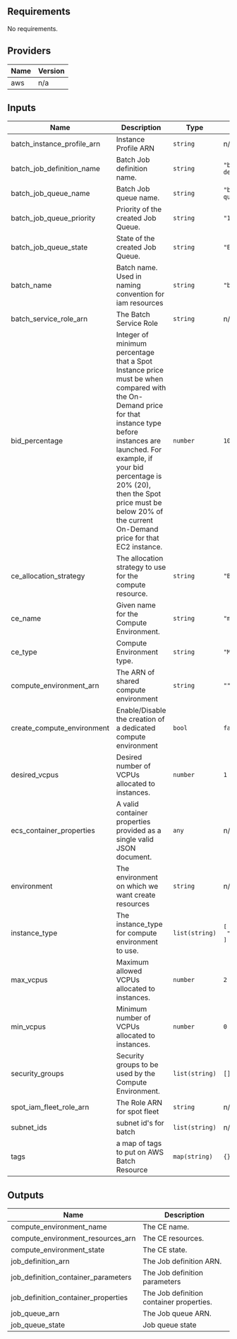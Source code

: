 ## Requirements

No requirements.

## Providers

| Name | Version |
|------|---------|
| aws | n/a |

## Inputs

| Name | Description | Type | Default | Required |
|------|-------------|------|---------|:--------:|
| batch\_instance\_profile\_arn | Instance Profile ARN | `string` | n/a | yes |
| batch\_job\_definition\_name | Batch Job definition name. | `string` | `"batch-job-definition"` | no |
| batch\_job\_queue\_name | Batch Job queue name. | `string` | `"batch-job-queue"` | no |
| batch\_job\_queue\_priority | Priority of the created Job Queue. | `string` | `"100"` | no |
| batch\_job\_queue\_state | State of the created Job Queue. | `string` | `"ENABLED"` | no |
| batch\_name | Batch name. Used in naming convention for iam resources | `string` | `"batch"` | no |
| batch\_service\_role\_arn | The Batch Service Role | `string` | n/a | yes |
| bid\_percentage | Integer of minimum percentage that a Spot Instance price must be when compared with the On-Demand price for that instance type before instances are launched. For example, if your bid percentage is 20% (20), then the Spot price must be below 20% of the current On-Demand price for that EC2 instance. | `number` | `100` | no |
| ce\_allocation\_strategy | The allocation strategy to use for the compute resource. | `string` | `"BEST_FIT"` | no |
| ce\_name | Given name for the Compute Environment. | `string` | `"main"` | no |
| ce\_type | Compute Environment type. | `string` | `"MANAGED"` | no |
| compute\_environment\_arn | The ARN of shared compute environment | `string` | `""` | no |
| create\_compute\_environment | Enable/Disable the creation of a dedicated compute environment | `bool` | `false` | no |
| desired\_vcpus | Desired number of VCPUs allocated to instances. | `number` | `1` | no |
| ecs\_container\_properties | A valid container properties provided as a single valid JSON document. | `any` | n/a | yes |
| environment | The environment on which we want create resources | `string` | n/a | yes |
| instance\_type | The instance\_type for compute environment to use. | `list(string)` | <pre>[<br>  "optimal"<br>]</pre> | no |
| max\_vcpus | Maximum allowed VCPUs allocated to instances. | `number` | `2` | no |
| min\_vcpus | Minimum number of VCPUs allocated to instances. | `number` | `0` | no |
| security\_groups | Security groups to be used by the Compute Environment. | `list(string)` | `[]` | no |
| spot\_iam\_fleet\_role\_arn | The Role ARN for spot fleet | `string` | n/a | yes |
| subnet\_ids | subnet id's for batch | `list(string)` | n/a | yes |
| tags | a map of tags to put on AWS Batch Resource | `map(string)` | `{}` | no |

## Outputs

| Name | Description |
|------|-------------|
| compute\_environment\_name | The CE name. |
| compute\_environment\_resources\_arn | The CE resources. |
| compute\_environment\_state | The CE state. |
| job\_definition\_arn | The Job definition ARN. |
| job\_definition\_container\_parameters | The Job definition parameters |
| job\_definition\_container\_properties | The Job definition container properties. |
| job\_queue\_arn | The Job queue ARN. |
| job\_queue\_state | Job queue state |

